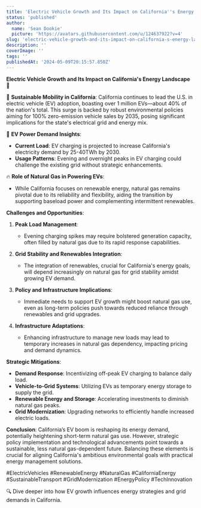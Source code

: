 ```yaml
---
title: 'Electric Vehicle Growth and Its Impact on California''s Energy Landscape'
status: 'published'
author:
  name: 'Sean Dookie'
  picture: 'https://avatars.githubusercontent.com/u/124637922?v=4'
slug: 'electric-vehicle-growth-and-its-impact-on-california-s-energy-landscape'
description: ''
coverImage: ''
tags: ''
publishedAt: '2024-05-09T20:15:57.850Z'
---
```


**Electric Vehicle Growth and Its Impact on California's Energy Landscape** 🚗

🌿 **Sustainable Mobility in California**: California continues to lead the U.S. in electric vehicle (EV) adoption, boasting over 1 million EVs—about 40% of the nation's total. This surge is backed by robust environmental policies aiming for 100% zero-emission vehicle sales by 2035, posing significant implications for the state's electrical grid and energy mix.

🔋 **EV Power Demand Insights**:

- **Current Load**: EV charging is projected to increase California's electricity demand by 25-40TWh by 2030.
- **Usage Patterns**: Evening and overnight peaks in EV charging could challenge the existing grid without strategic enhancements.

🔥 **Role of Natural Gas in Powering EVs**:

- While California focuses on renewable energy, natural gas remains pivotal due to its reliability and flexibility, aiding the transition by supporting baseload power and complementing intermittent renewables.

**Challenges and Opportunities**:

1. **Peak Load Management**:

   - Evening charging spikes may require bolstered generation capacity, often filled by natural gas due to its rapid response capabilities.

2. **Grid Stability and Renewables Integration**:

   - The integration of renewables, crucial for California's energy goals, will depend increasingly on natural gas for grid stability amidst growing EV demand.

3. **Policy and Infrastructure Implications**:

   - Immediate needs to support EV growth might boost natural gas use, even as long-term policies push towards reduced reliance through renewables and grid upgrades.

4. **Infrastructure Adaptations**:

   - Enhancing infrastructure to manage new loads may lead to temporary increases in natural gas dependency, impacting pricing and demand dynamics.

**Strategic Mitigations**:

- **Demand Response**: Incentivizing off-peak EV charging to balance daily load.
- **Vehicle-to-Grid Systems**: Utilizing EVs as temporary energy storage to supply the grid.
- **Renewable Energy and Storage**: Accelerating investments to diminish natural gas peaks.
- **Grid Modernization**: Upgrading networks to efficiently handle increased electric loads.

**Conclusion**: California’s EV boom is reshaping its energy demand, potentially heightening short-term natural gas use. However, strategic policy implementation and technological advancements point towards a sustainable, less natural gas-dependent future. Balancing these elements is crucial for aligning California's ambitious environmental goals with practical energy management solutions.

#ElectricVehicles #RenewableEnergy #NaturalGas #CaliforniaEnergy #SustainableTransport #GridModernization #EnergyPolicy #TechInnovation

🔍 Dive deeper into how EV growth influences energy strategies and grid demands in California.